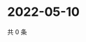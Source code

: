 # 2022-05-10

共 0 条

<!-- BEGIN WEIBO -->
<!-- 最后更新时间 Tue May 10 2022 08:59:30 GMT+0800 (China Standard Time) -->

<!-- END WEIBO -->
